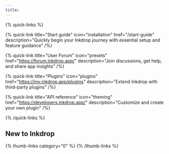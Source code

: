 ```yaml
---
title:
---
```


{% quick-links %}

{% quick-link title="Start guide" icon="installation" href="/start-guide" description="Quickly begin your Inkdrop journey with essential setup and feature guidance" /%}

{% quick-link title="User Forum" icon="presets" href="https://forum.inkdrop.app/" description="Join discussions, get help, and share app insights" /%}

{% quick-link title="Plugins" icon="plugins" href="https://my.inkdrop.app/plugins" description="Extend Inkdrop with third-party plugins" /%}

{% quick-link title="API reference" icon="theming" href="https://developers.inkdrop.app/" description="Customize and create your own plugin" /%}

{% /quick-links %}

## New to Inkdrop

{% thumb-links category="0" %}
{% /thumb-links %}
